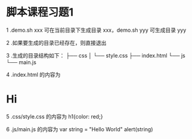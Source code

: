 # 脚本课程习题1

1 .demo.sh xxx 可在当前目录下生成目录 xxx，demo.sh yyy 可生成目录 yyy

2 .如果要生成的目录已经存在，则直接退出

3 .生成的目录结构如下：
 ├── css
 │   └── style.css
 ├── index.html
 └── js
     └── main.js
     
4 .index.html 的内容为
 <!DOCTYPE>
 <title>Hello</title>
 <h1>Hi</h1>
 
5 .css/style.css 的内容为
 h1{color: red;}
 
6 .js/main.js 的内容为
 var string = "Hello World"
 alert(string)
